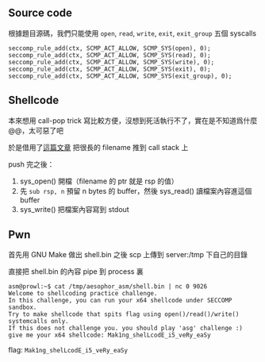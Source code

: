 ## Source code
根據題目源碼，我們只能使用 `open`, `read`, `write`, `exit`, `exit_group` 五個 syscalls
```
seccomp_rule_add(ctx, SCMP_ACT_ALLOW, SCMP_SYS(open), 0);
seccomp_rule_add(ctx, SCMP_ACT_ALLOW, SCMP_SYS(read), 0);
seccomp_rule_add(ctx, SCMP_ACT_ALLOW, SCMP_SYS(write), 0);
seccomp_rule_add(ctx, SCMP_ACT_ALLOW, SCMP_SYS(exit), 0);
seccomp_rule_add(ctx, SCMP_ACT_ALLOW, SCMP_SYS(exit_group), 0);
```

## Shellcode
本來想用 call-pop trick 寫比較方便，沒想到死活執行不了，實在是不知道爲什麼 @@，太可惡了吧

於是借用了[這篇文章](https://www.zzz4ck.com/blog/2018/08/11/pwnable_kr_asm/) 把很長的 filename 推到 call stack 上

push 完之後：

1. sys_open() 開檔（filename 的 ptr 就是 rsp 的值）
2. 先 `sub rsp, n` 預留 n bytes 的 buffer，然後 sys_read() 讀檔案內容進這個 buffer
3. sys_write() 把檔案內容寫到 stdout

## Pwn
首先用 GNU Make 做出 shell.bin 之後 scp 上傳到 server:/tmp 下自己的目錄

直接把 shell.bin 的內容 pipe 到 process 裏
```
asm@prowl:~$ cat /tmp/aesophor_asm/shell.bin | nc 0 9026
Welcome to shellcoding practice challenge.
In this challenge, you can run your x64 shellcode under SECCOMP sandbox.
Try to make shellcode that spits flag using open()/read()/write() systemcalls only.
If this does not challenge you. you should play 'asg' challenge :)
give me your x64 shellcode: Mak1ng_shelLcodE_i5_veRy_eaSy
```

flag: `Mak1ng_shelLcodE_i5_veRy_eaSy`
